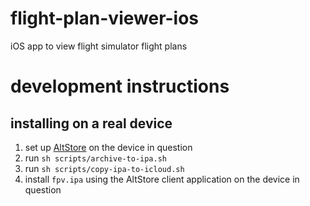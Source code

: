 # flight-plan-viewer-ios
iOS app to view flight simulator flight plans

# development instructions

## installing on a real device
1. set up [AltStore](https://altstore.io/) on the device in question
1. run `sh scripts/archive-to-ipa.sh`
1. run `sh scripts/copy-ipa-to-icloud.sh`
1. install `fpv.ipa` using the AltStore client application on the device in question
